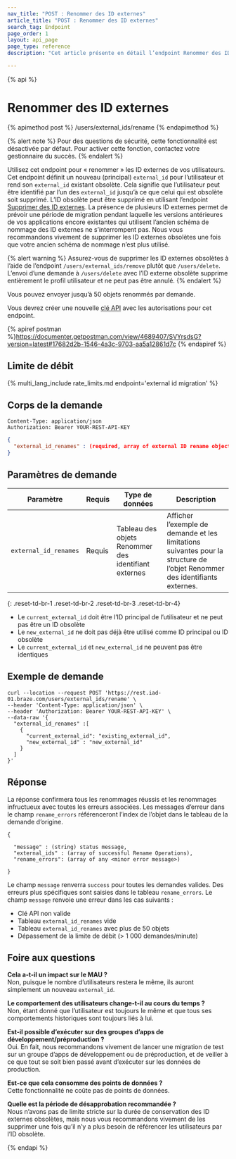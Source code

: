 ```yaml
---
nav_title: "POST : Renommer des ID externes"
article_title: "POST : Renommer des ID externes"
search_tag: Endpoint
page_order: 1
layout: api_page
page_type: reference
description: "Cet article présente en détail l’endpoint Renommer des ID externes."

---
```

{% api %}
# Renommer des ID externes
{% apimethod post %}
/users/external_ids/rename
{% endapimethod %}

{% alert note %}
Pour des questions de sécurité, cette fonctionnalité est désactivée par défaut. Pour activer cette fonction, contactez votre gestionnaire du succès.
{% endalert %}

Utilisez cet endpoint pour « renommer » les ID externes de vos utilisateurs. Cet endpoint définit un nouveau (principal) `external_id` pour l’utilisateur et rend son `external_id` existant obsolète. Cela signifie que l’utilisateur peut être identifié par l’un des `external_id` jusqu’à ce que celui qui est obsolète soit supprimé. L’ID obsolète peut être supprimé en utilisant l’endpoint [Supprimer des ID externes]({{site.baseurl}}/api/endpoints/user_data/external_id_migration/post_external_ids_remove). La présence de plusieurs ID externes permet de prévoir une période de migration pendant laquelle les versions antérieures de vos applications encore existantes qui utilisent l’ancien schéma de nommage des ID externes ne s’interrompent pas. Nous vous recommandons vivement de supprimer les ID externes obsolètes une fois que votre ancien schéma de nommage n’est plus utilisé.

{% alert warning %}
Assurez-vous de supprimer les ID externes obsolètes à l’aide de l’endpoint `/users/external_ids/remove` plutôt que `/users/delete`. L’envoi d’une demande à `/users/delete` avec l’ID externe obsolète supprime entièrement le profil utilisateur et ne peut pas être annulé.
{% endalert %}

Vous pouvez envoyer jusqu’à 50 objets renommés par demande.

Vous devrez créer une nouvelle [clé API]({{site.baseurl}}/api/api_key/) avec les autorisations pour cet endpoint.

{% apiref postman %}https://documenter.getpostman.com/view/4689407/SVYrsdsG?version=latest#17682d2b-1546-4a3c-9703-aa5a12861d7c {% endapiref %}

## Limite de débit

{% multi_lang_include rate_limits.md endpoint='external id migration' %}

## Corps de la demande

```
Content-Type: application/json
Authorization: Bearer YOUR-REST-API-KEY
```

```json
{
  "external_id_renames" : (required, array of external ID rename objects)
}
```

## Paramètres de demande

| Paramètre | Requis | Type de données | Description |
| --------- | ---------| --------- | ----------- |
| `external_id_renames` | Requis | Tableau des objets Renommer des identifiant externes | Afficher l’exemple de demande et les limitations suivantes pour la structure de l’objet Renommer des identifiants externes. |
{: .reset-td-br-1 .reset-td-br-2 .reset-td-br-3  .reset-td-br-4}

- Le `current_external_id` doit être l’ID principal de l’utilisateur et ne peut pas être un ID obsolète
- Le `new_external_id` ne doit pas déjà être utilisé comme ID principal ou ID obsolète
- Le `current_external_id` et `new_external_id` ne peuvent pas être identiques

## Exemple de demande
```
curl --location --request POST 'https://rest.iad-01.braze.com/users/external_ids/rename' \
--header 'Content-Type: application/json' \
--header 'Authorization: Bearer YOUR-REST-API-KEY' \
--data-raw '{
  "external_id_renames" :[
    {
      "current_external_id": "existing_external_id",
      "new_external_id" : "new_external_id"
    }
  ]
}'
```

## Réponse 
La réponse confirmera tous les renommages réussis et les renommages infructueux avec toutes les erreurs associées. Les messages d’erreur dans le champ `rename_errors` référenceront l’index de l’objet dans le tableau de la demande d’origine.

```
{

  "message" : (string) status message,
  "external_ids" : (array of successful Rename Operations),
  "rename_errors": (array of any <minor error message>)

}
```

Le champ `message` renverra `success` pour toutes les demandes valides. Des erreurs plus spécifiques sont saisies dans le tableau `rename_errors`. Le champ `message` renvoie une erreur dans les cas suivants :
- Clé API non valide
- Tableau `external_id_renames` vide
- Tableau `external_id_renames` avec plus de 50 objets
- Dépassement de la limite de débit (> 1 000 demandes/minute)

## Foire aux questions

**Cela a-t-il un impact sur le MAU ?**<br>
Non, puisque le nombre d’utilisateurs restera le même, ils auront simplement un nouveau `external_id`.

**Le comportement des utilisateurs change-t-il au cours du temps ?**<br>
Non, étant donné que l’utilisateur est toujours le même et que tous ses comportements historiques sont toujours liés à lui.

**Est-il possible d’exécuter sur des groupes d’apps de développement/préproduction ?**<br>
Oui. En fait, nous recommandons vivement de lancer une migration de test sur un groupe d’apps de développement ou de préproduction, et de veiller à ce que tout se soit bien passé avant d’exécuter sur les données de production.

**Est-ce que cela consomme des points de données ?**<br>
Cette fonctionnalité ne coûte pas de points de données.

**Quelle est la période de désapprobation recommandée ?**<br>
Nous n’avons pas de limite stricte sur la durée de conservation des ID externes obsolètes, mais nous vous recommandons vivement de les supprimer une fois qu’il n’y a plus besoin de référencer les utilisateurs par l’ID obsolète.

{% endapi %}
